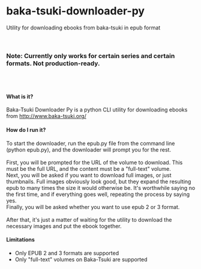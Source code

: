 # baka-tsuki-downloader-py
Utility for downloading ebooks from baka-tsuki in epub format
<br>
<br>
<br>
<h3>Note: Currently only works for certain series and certain formats. Not production-ready.</h3>
<br>
<br>
<h4>What is it?</h4>

Baka-Tsuki Downloader Py is a python CLI utility for downloading ebooks from http://www.baka-tsuki.org/<br>

<h4>How do I run it?</h4>

To start the downloader, run the epub.py file from the command line (python epub.py), and the downloader will prompt you for the rest.<br>
<br>
First, you will be prompted for the URL of the volume to download. This must be the full URL, and the content must be a "full-text" volume.<br>
Next, you will be asked if you want to download full images, or just thumbnails. Full images obviously look good, but they expand the resulting epub to many times the size it would otherwise be. It's worthwhile saying no the first time, and if everything goes well, repeating the process by saying yes.<br>
Finally, you will be asked whether you want to use epub 2 or 3 format.<br>
<br>
After that, it's just a matter of waiting for the utility to download the necessary images and put the ebook together.

<h4>Limitations</h4>
<ul>
<li>Only EPUB 2 and 3 formats are supported</li>
<li>Only "full-text" volumes on Baka-Tsuki are supported</li>
</ul>


<br>
